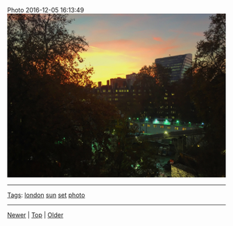 <!--
title: Photo 2016-12-05 16
date: 2020-06-28T14:55:35.531Z
tags: london, sun, set, photo
-->








Photo 2016-12-05 16:13:49
![](154079674677-0.jpg)

<!--BOTTOM-POST-NAVIGATION-->
---

[Tags](tags.md): [london](tag-london.md) [sun](tag-sun.md) [set](tag-set.md) [photo](tag-photo.md)

---

[Newer](153916572292.md) | [Top](index.md) | [Older](157977892072.md)